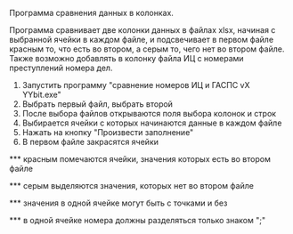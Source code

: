 Программа сравнения данных в колонках.

Программа сравнивает две колонки данных в файлах xlsx, начиная с выбранной ячейки в каждом файле, и подсвечивает в первом файле красным то, что есть во втором, а серым то, чего нет во втором файле.
Также возможно добавлять в колонку файла ИЦ с номерами преступлений номера дел.

1) Запустить программу "сравнение номеров ИЦ и ГАСПС vX YYbit.exe"
2) Выбрать первый файл, выбрать второй
3) После выбора файлов открываются поля выбора колонок и строк
4) Выбирается ячейки с которых начинаются данные в каждом файле
5) Нажать на кнопку "Произвести заполнение"
6) В первом файле закрасятся ячейки

*** красным помечаются ячейки, значения которых есть во втором файле

*** серым выделяются значения, которых нет во втором файле

*** значения в одной ячейке могут быть с точками и без

*** в одной ячейке номера должны разделяться только знаком ";"
